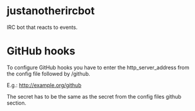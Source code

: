 justanotherircbot
=================

IRC bot that reacts to events.

# GitHub hooks 
To configure GitHub hooks you have to enter the http_server_address from the config file followed by /github.

E.g.: http://example.org/github

The secret has to be the same as the secret from the config files github section.
